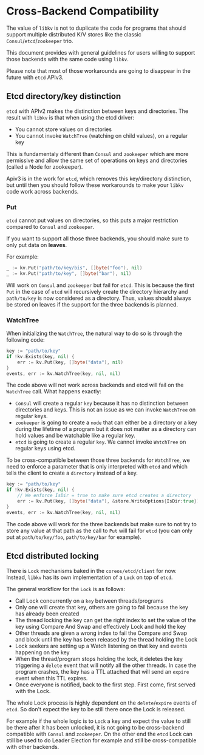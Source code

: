 # Cross-Backend Compatibility

The value of `libkv` is not to duplicate the code for programs that should support multiple distributed K/V stores like the classic `Consul`/`etcd`/`zookeeper` trio.

This document provides with general guidelines for users willing to support those backends with the same code using `libkv`.

Please note that most of those workarounds are going to disappear in the future with `etcd` APIv3.

## Etcd directory/key distinction

`etcd` with APIv2 makes the distinction between keys and directories. The result with `libkv` is that when using the etcd driver:

- You cannot store values on directories
- You cannot invoke `WatchTree` (watching on child values), on a regular key

This is fundamentaly different than `Consul` and `zookeeper` which are more permissive and allow the same set of operations on keys and directories (called a Node for zookeeper).

Apiv3 is in the work for `etcd`, which removes this key/directory distinction, but until then you should follow these workarounds to make your `libkv` code work across backends.

### Put

`etcd` cannot put values on directories, so this puts a major restriction compared to `Consul` and `zookeeper`.

If you want to support all those three backends, you should make sure to only put data on **leaves**.

For example:

```go
_ := kv.Put("path/to/key/bis", []byte("foo"), nil)
_ := kv.Put("path/to/key", []byte("bar"), nil)
```

Will work on `Consul` and `zookeeper` but fail for `etcd`. This is because the first `Put` in the case of `etcd` will recursively create the directory hierarchy and `path/to/key` is now considered as a directory. Thus, values should always be stored on leaves if the support for the three backends is planned.

### WatchTree

When initializing the `WatchTree`, the natural way to do so is through the following code:

```go
key := "path/to/key"
if !kv.Exists(key, nil) {
    err := kv.Put(key, []byte("data"), nil)
}
events, err := kv.WatchTree(key, nil, nil)
```

The code above will not work across backends and etcd will fail on the `WatchTree` call. What happens exactly:

- `Consul` will create a regular `key` because it has no distinction between directories and keys. This is not an issue as we can invoke `WatchTree` on regular keys.
- `zookeeper` is going to create a `node` that can either be a directory or a key during the lifetime of a program but it does not matter as a directory can hold values and be watchable like a regular key.
- `etcd` is going to create a regular `key`. We cannot invoke `WatchTree` on regular keys using etcd.

To be cross-compatible between those three backends for `WatchTree`, we need to enforce a parameter that is only interpreted with `etcd` and which tells the client to create a `directory` instead of a key.

```go
key := "path/to/key"
if !kv.Exists(key, nil) {
    // We enforce IsDir = true to make sure etcd creates a directory
    err := kv.Put(key, []byte("data"), &store.WriteOptions{IsDir:true})
}
events, err := kv.WatchTree(key, nil, nil)
```

The code above will work for the three backends but make sure to not try to store any value at that path as the call to `Put` will fail for `etcd` (you can only put at `path/to/key/foo`, `path/to/key/bar` for example).

## Etcd distributed locking

There is `Lock` mechanisms baked in the `coreos/etcd/client` for now. Instead, `libkv` has its own implementation of a `Lock` on top of `etcd`.

The general workflow for the `Lock` is as follows:

- Call Lock concurrently on a `key` between threads/programs
- Only one will create that key, others are going to fail because the key has already been created
- The thread locking the key can get the right index to set the value of the key using Compare And Swap and effectively Lock and hold the key
- Other threads are given a wrong index to fail the Compare and Swap and block until the key has been released by the thread holding the Lock
- Lock seekers are setting up a Watch listening on that key and events happening on the key
- When the thread/program stops holding the lock, it deletes the key triggering a `delete` event that will notify all the other threads. In case the program crashes, the key has a TTL attached that will send an `expire` event when this TTL expires.
- Once everyone is notified, back to the first step. First come, first served with the Lock.

The whole Lock process is highly dependent on the `delete`/`expire` events of `etcd`. So don't expect the key to be still there once the Lock is released.

For example if the whole logic is to `Lock` a key and expect the value to still be there after it has been unlocked, it is not going to be cross-backend compatible with `Consul` and `zookeeper`. On the other end the `etcd` Lock can still be used to do Leader Election for example and still be cross-compatible with other backends.
